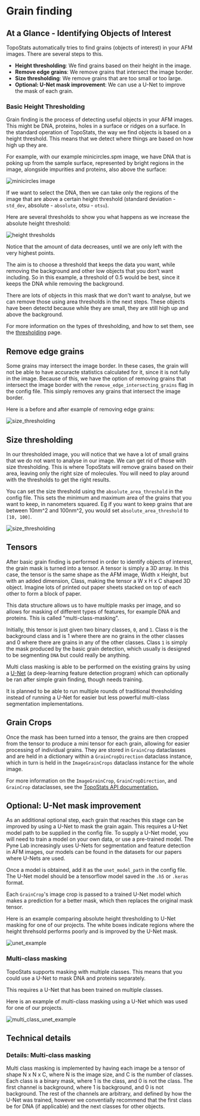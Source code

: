 # Grain finding

## At a Glance - Identifying Objects of Interest

TopoStats automatically tries to find grains (objects of interest) in your AFM images. There are several steps to this.

- **Height thresholding**: We find grains based on their height in the image.
- **Remove edge grains**: We remove grains that intersect the image border.
- **Size thresholding**: We remove grains that are too small or too large.
- **Optional: U-Net mask improvement**: We can use a U-Net to improve the mask of each grain.

### Basic Height Thresholding

Grain finding is the process of detecting useful objects in your AFM images. This might be DNA, proteins, holes in a
surface or ridges on a surface.
In the standard operation of TopoStats, the way we find objects is based on a height threshold. This means that we
detect where things are based on how high up they are.

For example, with our example minicircles.spm image, we have DNA that is poking up from the sample surface, represented
by
bright regions in the image, alongside impurities and proteins, also above the surface:

![minicircles image](../_static/images/grain_finding/grain_finding_minicircles.png)

If we want to select the DNA, then we can take only the regions of the image that are above a certain height
threshold (standard deviation - `std_dev`, absolute - `absolute`, otsu - `otsu`).

Here are several thresholds to show you what happens as we increase the absolute height threshold:

![height thresholds](../_static/images/grain_finding/grain_finding_grain_thresholds.png)

Notice that the amount of data decreases, until we are only left with the very highest points.

The aim is to choose a threshold that keeps the data you want, while removing the background and other low objects
that you don’t want including.
So in this example, a threshold of 0.5 would be best, since it keeps the DNA while removing the background.

There are lots of objects in this mask that we don't want to analyse, but we can remove those using area thresholds in
the next steps. These objects have been detectd because while they are small, they are still high up and above the
background.

For more information on the types of thresholding, and how to set them, see the [thresholding](thresholding.md) page.

## Remove edge grains

Some grains may intersect the image border. In these cases, the grain will not be able to have accuracte statistics
calculated for it, since it is not fully in the image. Because of this, we have the option of removing grains that
intersect the image border with the `remove_edge_intersecting_grains` flag in the config file. This simply removes
any grains that intersect the image border.

Here is a before and after example of removing edge grains:

![size_thresholding](../_static/images/grain_finding/grain_finding_tidy_borders.png)

## Size thresholding

In our thresholded image, you will notice that we have a lot of small grains that we do not want to analyse in our
image. We can get rid of those with size thresholding. This is where TopoStats will remove grains based on their area,
leaving only the right size of molecules. You will need to play around with the thresholds to get the right results.

You can set the size threshold using the `absolute_area_threshold` in the config file. This sets the minimum and
maximum area of the grains that you want to keep, in nanometers squared. Eg if you want to keep grains that are between
10nm^2 and 100nm^2, you would set `absolute_area_threshold` to `[10, 100]`.

![size_thresholding](../_static/images/grain_finding/grain_finding_size_thresholding.png)

## Tensors

After basic grain finding is performed in order to identify objects of interest, the grain mask is turned into a tensor.
A tensor is simply a 3D array. In this case, the tensor is the same shape as the AFM image, Width x Height, but with an
added dimension, Class, making the tensor a W x H x C shaped 3D object. Imagine lots of printed out paper sheets stacked
on top of each other to form a block of paper.

This data structure allows us to have multiple masks per image, and so allows for masking of different types of
features, for example DNA and proteins. This is called "multi-class-masking".

Initially, this tensor is just given two binary classes, `0`, and `1`. Class `0` is the background class and is 1 where
there are no grains in the other classes and 0 where there are grains in any of the other classes. Class `1` is simply
the mask produced by the basic grain detection, which usually is designed to be segmenting `DNA` but could really be
anything.

Multi class masking is able to be performed on the existing grains by using a
[U-Net](https://en.wikipedia.org/wiki/U-Net) (a deep-learning feature detection program) which can optionally be ran
after simple grain finding, though needs training.

It is planned to be able to run multiple rounds of traditional thresholding instead of running a U-Net for easier but
less powerful multi-class segmentation implementations.

## Grain Crops

Once the mask has been turned into a tensor, the grains are then cropped from the tensor to produce a mini tensor for
each grain, allowing for easier processing of individual grains. They are stored in `GrainCrop` dataclasses and are held
in a dictionary within a `GrainCropDirection` dataclass instance, which in turn is held in the `ImageGrainCrops`
dataclass instance for the whole image.

For more information on the `ImageGrainCrop`, `GrainCropDirection`, and `GrainCrop` dataclasses, see the [TopoStats API documentation.](https://afm-spm.github.io/TopoStats/main/autoapi/index.html)

## Optional: U-Net mask improvement

As an additional optional step, each grain that reaches this stage can be improved by using a U-Net to mask the grain
again. This requires a U-Net model path to be supplied in the config file. To supply a U-Net model, you will need to
train a model on your own data, or use a pre-trained model. The Pyne Lab increasingly uses U-Nets for segmentation
and feature detection in AFM images, our models can be found in the datasets for our papers where U-Nets are used.

Once a model is obtained, add it as the `unet_model_path` in the config file. The U-Net model should be a tensorflow
model saved in the `.h5` or `.keras` format.

Each `GrainCrop`'s image crop is passed to a trained U-Net model which makes a prediction for a better mask, which then
replaces the original mask tensor.

Here is an example comparing absolute height thresholding to U-Net masking for one of our projects. The white boxes
indicate regions where the height threhsold performs poorly and is improved by the U-Net mask.

![unet_example](../_static/images/grain_finding/grain_finding_unet_example.png)

### Multi-class masking

TopoStats supports masking with multiple classes. This means that you could use a U-Net to mask DNA and proteins
separately.

This requires a U-Net that has been trained on multiple classes.

Here is an example of multi-class masking using a U-Net which was used for one of our projects.

![multi_class_unet_example](../_static/images/grain_finding/grain_finding_unet_multi_class_example.png)

## Technical details

### Details: Multi-class masking

Multi class masking is implemented by having each image be a tensor of shape N x N x C, where N is the image size,
and C is the number of classes. Each class is a binary mask, where 1 is the class, and 0 is not the class.
The first channel is background, where 1 is background, and 0 is not background. The rest of the channels
are arbitrary, and defined by how the U-Net was trained, however we conventially recommend that the first class
be for DNA (if applicable) and the next classes for other objects.
